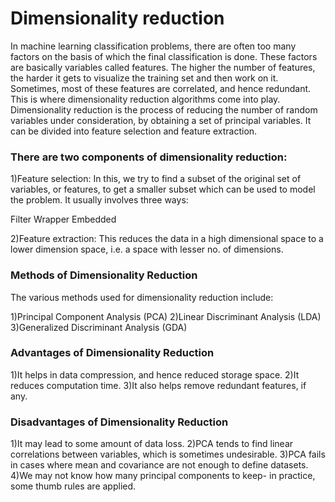 # Dimensionality reduction
In machine learning classification problems, there are often too many factors on the basis of which the final classification is done. These factors are basically variables called features. The higher the number of features, the harder it gets to visualize the training set and then work on it. Sometimes, most of these features are correlated, and hence redundant. This is where dimensionality reduction algorithms come into play. Dimensionality reduction is the process of reducing the number of random variables under consideration, by obtaining a set of principal variables. It can be divided into feature selection and feature extraction.

### There are two components of dimensionality reduction:
1)Feature selection: In this, we try to find a subset of the original set of variables, or 
features, to get a smaller subset which can be used to model the problem. It usually 
involves three ways:

Filter
Wrapper
Embedded

2)Feature extraction: This reduces the data in a high dimensional space to a lower dimension
 space, i.e. a space with lesser no. of dimensions.
 
 ### Methods of Dimensionality Reduction
 The various methods used for dimensionality reduction include:

1)Principal Component Analysis (PCA)
2)Linear Discriminant Analysis (LDA)
3)Generalized Discriminant Analysis (GDA)

### Advantages of Dimensionality Reduction
1)It helps in data compression, and hence reduced storage space.
2)It reduces computation time.
3)It also helps remove redundant features, if any.

### Disadvantages of Dimensionality Reduction
1)It may lead to some amount of data loss.
2)PCA tends to find linear correlations between variables, which is sometimes undesirable.
3)PCA fails in cases where mean and covariance are not enough to define datasets.
4)We may not know how many principal components to keep- in practice, some thumb rules are applied.
